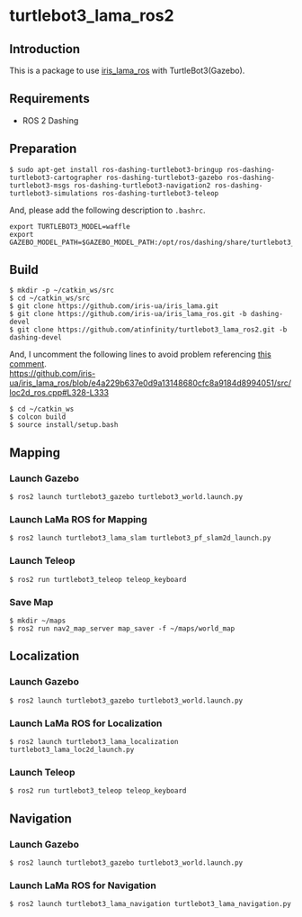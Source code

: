 # turtlebot3_lama_ros2

## Introduction
This is a package to use [iris_lama_ros](https://github.com/iris-ua/iris_lama_ros) with TurtleBot3(Gazebo).

## Requirements

- ROS 2 Dashing

## Preparation
```
$ sudo apt-get install ros-dashing-turtlebot3-bringup ros-dashing-turtlebot3-cartographer ros-dashing-turtlebot3-gazebo ros-dashing-turtlebot3-msgs ros-dashing-turtlebot3-navigation2 ros-dashing-turtlebot3-simulations ros-dashing-turtlebot3-teleop
```

And, please add the following description to `.bashrc`.

```
export TURTLEBOT3_MODEL=waffle
export GAZEBO_MODEL_PATH=$GAZEBO_MODEL_PATH:/opt/ros/dashing/share/turtlebot3_gazebo/models
```

## Build

```
$ mkdir -p ~/catkin_ws/src
$ cd ~/catkin_ws/src
$ git clone https://github.com/iris-ua/iris_lama.git
$ git clone https://github.com/iris-ua/iris_lama_ros.git -b dashing-devel
$ git clone https://github.com/atinfinity/turtlebot3_lama_ros2.git -b dashing-devel
```

And, I uncomment the following lines to avoid problem referencing [this comment](https://github.com/iris-ua/iris_lama_ros/blob/e4a229b637e0d9a13148680cfc8a9184d8994051/start.sh#L32-L34).  
<https://github.com/iris-ua/iris_lama_ros/blob/e4a229b637e0d9a13148680cfc8a9184d8994051/src/loc2d_ros.cpp#L328-L333>

```
$ cd ~/catkin_ws
$ colcon build
$ source install/setup.bash
```

## Mapping
### Launch Gazebo

```
$ ros2 launch turtlebot3_gazebo turtlebot3_world.launch.py
```

### Launch LaMa ROS for Mapping

```
$ ros2 launch turtlebot3_lama_slam turtlebot3_pf_slam2d_launch.py
```

### Launch Teleop

```
$ ros2 run turtlebot3_teleop teleop_keyboard
```

### Save Map

```
$ mkdir ~/maps
$ ros2 run nav2_map_server map_saver -f ~/maps/world_map
```

## Localization
### Launch Gazebo

```
$ ros2 launch turtlebot3_gazebo turtlebot3_world.launch.py
```

### Launch LaMa ROS for Localization

```
$ ros2 launch turtlebot3_lama_localization turtlebot3_lama_loc2d_launch.py
```

### Launch Teleop

```
$ ros2 run turtlebot3_teleop teleop_keyboard
```

## Navigation
### Launch Gazebo

```
$ ros2 launch turtlebot3_gazebo turtlebot3_world.launch.py
```

### Launch LaMa ROS for Navigation

```
$ ros2 launch turtlebot3_lama_navigation turtlebot3_lama_navigation.py
```
